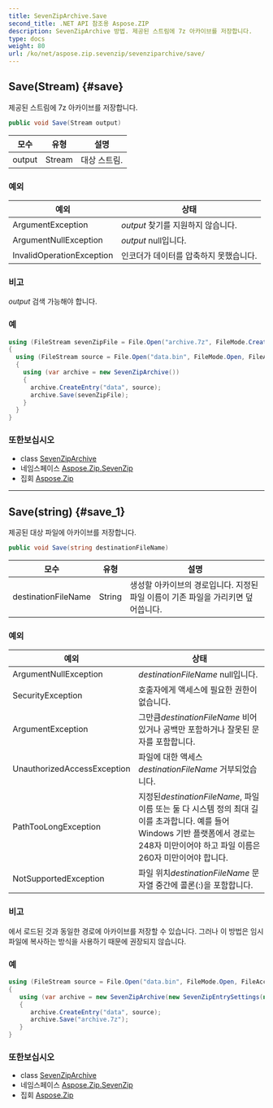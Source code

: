 ```yaml
---
title: SevenZipArchive.Save
second_title: .NET API 참조용 Aspose.ZIP
description: SevenZipArchive 방법. 제공된 스트림에 7z 아카이브를 저장합니다.
type: docs
weight: 80
url: /ko/net/aspose.zip.sevenzip/sevenziparchive/save/
---
```

## Save(Stream) {#save}

제공된 스트림에 7z 아카이브를 저장합니다.

```csharp
public void Save(Stream output)
```

| 모수 | 유형 | 설명 |
| --- | --- | --- |
| output | Stream | 대상 스트림. |

### 예외

| 예외 | 상태 |
| --- | --- |
| ArgumentException | *output* 찾기를 지원하지 않습니다. |
| ArgumentNullException | *output* null입니다. |
| InvalidOperationException | 인코더가 데이터를 압축하지 못했습니다. |

### 비고

*output* 검색 가능해야 합니다.

### 예

```csharp
using (FileStream sevenZipFile = File.Open("archive.7z", FileMode.Create))
{
  using (FileStream source = File.Open("data.bin", FileMode.Open, FileAccess.Read))
  {
    using (var archive = new SevenZipArchive())
    {
      archive.CreateEntry("data", source);
      archive.Save(sevenZipFile);
    }
  }
}
```

### 또한보십시오

* class [SevenZipArchive](../)
* 네임스페이스 [Aspose.Zip.SevenZip](../../sevenziparchive/)
* 집회 [Aspose.Zip](../../../)

---

## Save(string) {#save_1}

제공된 대상 파일에 아카이브를 저장합니다.

```csharp
public void Save(string destinationFileName)
```

| 모수 | 유형 | 설명 |
| --- | --- | --- |
| destinationFileName | String | 생성할 아카이브의 경로입니다. 지정된 파일 이름이 기존 파일을 가리키면 덮어씁니다. |

### 예외

| 예외 | 상태 |
| --- | --- |
| ArgumentNullException | *destinationFileName* null입니다. |
| SecurityException | 호출자에게 액세스에 필요한 권한이 없습니다. |
| ArgumentException | 그만큼*destinationFileName* 비어 있거나 공백만 포함하거나 잘못된 문자를 포함합니다. |
| UnauthorizedAccessException | 파일에 대한 액세스*destinationFileName* 거부되었습니다. |
| PathTooLongException | 지정된*destinationFileName*, 파일 이름 또는 둘 다 시스템 정의 최대 길이를 초과합니다. 예를 들어 Windows 기반 플랫폼에서 경로는 248자 미만이어야 하고 파일 이름은 260자 미만이어야 합니다. |
| NotSupportedException | 파일 위치*destinationFileName* 문자열 중간에 콜론(:)을 포함합니다. |

### 비고

에서 로드된 것과 동일한 경로에 아카이브를 저장할 수 있습니다. 그러나 이 방법은 임시 파일에 복사하는 방식을 사용하기 때문에 권장되지 않습니다.

### 예

```csharp
using (FileStream source = File.Open("data.bin", FileMode.Open, FileAccess.Read))
{
   using (var archive = new SevenZipArchive(new SevenZipEntrySettings(new SevenZipLZMACompressionSettings())))
   {
      archive.CreateEntry("data", source);
      archive.Save("archive.7z");
   }
}
```

### 또한보십시오

* class [SevenZipArchive](../)
* 네임스페이스 [Aspose.Zip.SevenZip](../../sevenziparchive/)
* 집회 [Aspose.Zip](../../../)


